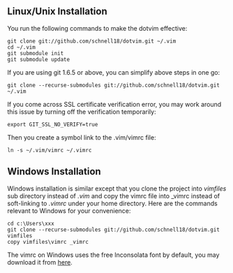 Linux/Unix Installation
-----------------------
You run the following commands to make the dotvim effective:

    git clone git://github.com/schnell18/dotvim.git ~/.vim
    cd ~/.vim
    git submodule init
    git submodule update

If you are using git 1.6.5 or above, you can simplify above steps in one
go:

    git clone --recurse-submodules git://github.com/schnell18/dotvim.git ~/.vim

If you come across SSL certificate verification error, you may work
around this issue by turning off the verification temporarily:

    export GIT_SSL_NO_VERIFY=true

Then you create a symbol link to the .vim/vimrc file:

    ln -s ~/.vim/vimrc ~/.vimrc

Windows Installation
--------------------
Windows installation is similar except that you clone the project into
*vimfiles* sub directory instead of *.vim* and copy the vimrc file into
\_vimrc instead of soft-linking to *.vimrc* under your home directory.
Here are the commands relevant to Windows for your convenience:

    cd c:\Users\xxx
    git clone --recurse-submodules git://github.com/schnell18/dotvim.git vimfiles
    copy vimfiles\vimrc _vimrc

The vimrc on Windows uses the free Inconsolata font by default, you may
download it from [here][1].

[1]: http://www.levien.com/type/myfonts/Inconsolata.otf. "Inconsolata Font site"
